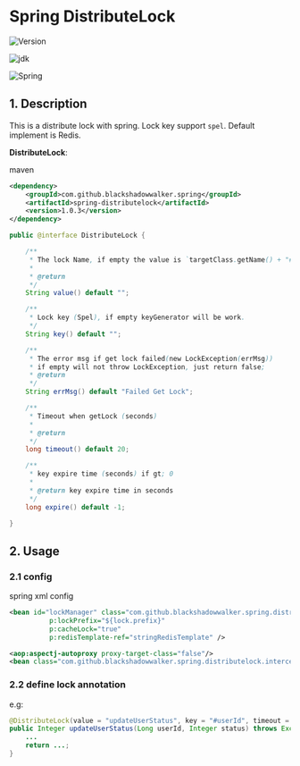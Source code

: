 # Spring DistributeLock

![Version](https://img.shields.io/badge/Version-1.0.0-brightgreen.svg)

![jdk    ](https://img.shields.io/badge/Jdk-1.7+-blue.svg)

![Spring ](https://img.shields.io/badge/Spring-4.2.5.RELEASE-blue.svg)

## 1. Description

 This is a distribute lock with spring. Lock key support `spel`. Default implement is Redis.

**DistributeLock**:

maven

```xml
<dependency>
    <groupId>com.github.blackshadowwalker.spring</groupId>
    <artifactId>spring-distributelock</artifactId>
    <version>1.0.3</version>
</dependency>
```

```java
public @interface DistributeLock {

	/**
	 * The lock Name, if empty the value is `targetClass.getName() + "#" + method.getName()`.
	 *
	 * @return
	 */
	String value() default "";

	/**
	 * Lock key (Spel), if empty keyGenerator will be work.
	 */
	String key() default "";

	/**
	 * The error msg if get lock failed(new LockException(errMsg))
	 * if empty will not throw LockException, just return false;
	 * @return
	 */
	String errMsg() default "Failed Get Lock";

	/**
	 * Timeout when getLock (seconds)
	 *
	 * @return
	 */
	long timeout() default 20;

	/**
     * key expire time (seconds) if gt; 0
     *
     * @return key expire time in seconds
     */
    long expire() default -1;

}
```

## 2. Usage

### 2.1 config

spring xml config
```xml
<bean id="lockManager" class="com.github.blackshadowwalker.spring.distributelock.redis.RedisLockManager"
          p:lockPrefix="${lock.prefix}"
          p:cacheLock="true"
          p:redisTemplate-ref="stringRedisTemplate" />

<aop:aspectj-autoproxy proxy-target-class="false"/>
<bean class="com.github.blackshadowwalker.spring.distributelock.interceptor.LockAspectSupport" p:lockManager-ref="lockManager" />

```

### 2.2 define lock annotation

e.g:

```java
@DistributeLock(value = "updateUserStatus", key = "#userId", timeout = 10, expire = 60, errMsg = "更新失败，请刷新重试")
public Integer updateUserStatus(Long userId, Integer status) throws Exception {
    ...
    return ...;
}
```
